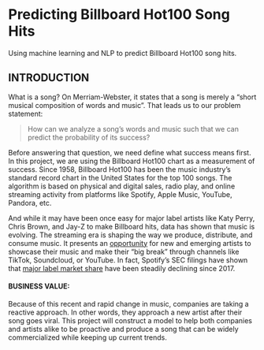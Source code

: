 # Predicting Billboard Hot100 Song Hits
Using machine learning and NLP to predict Billboard Hot100 song hits.

INTRODUCTION
---------------
What is a song? On Merriam-Webster, it states that a song is merely a “short musical composition of words and music”. That leads us to our problem statement: 

> How can we analyze a song’s words and music such that we can predict the probability of its success?
    
Before answering that question, we need define what success means first. In this project, we are using the Billboard Hot100 chart as a measurement of success. Since 1958, Billboard Hot100 has been the music industry’s standard record chart in the United States for the top 100 songs. The algorithm is based on physical and digital sales, radio play, and online streaming activity from platforms like Spotify, Apple Music, YouTube, Pandora, etc. 

And while it may have been once easy for major label artists like Katy Perry, Chris Brown, and Jay-Z to make Billboard hits, data has shown that music is evolving. The streaming era is shaping the way we produce, distribute, and consume music. It presents an [opportunity](https://firston.soundcloud.com/) for new and emerging artists to showcase their music and make their “big break” through channels like TikTok, Soundcloud, or YouTube. In fact, Spotify’s SEC filings have shown that [major label market share](https://www.musicbusinessworldwide.com/slowly-but-surely-the-major-labels-dominance-of-spotify-is-declining/) have been steadily declining since 2017. 

#### BUSINESS VALUE:

Because of this recent and rapid change in music, companies are taking a reactive approach. In other words, they approach a new artist after their song goes viral. This project will construct a model to help both companies and artists alike to be proactive and produce a song that can be widely commercialized while keeping up current trends.
